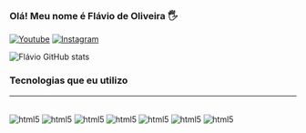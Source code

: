 ### Olá! Meu nome é Flávio de Oliveira 🖐️
[![Youtube](https://img.shields.io/badge/YouTube-FF0000?style=for-the-badge&logo=youtube&logoColor=white)](https://www.youtube.com/channel/UCGneQfm1GX9mVxLyYImezAQ)
[![Instagram](https://img.shields.io/badge/Instagram-E4405F?style=for-the-badge&logo=instagram&logoColor=white)](https://www.instagram.com/flaviano.333/)

![Flávio GitHub stats](https://github-readme-stats.vercel.app/api?username=flaviano333&show_icons=true&theme=tokyonight)

### Tecnologias que eu utilizo
<hr>
<div style="display: inline_block" ></br>
  <img align="center" alt="html5" src="https://img.shields.io/badge/HTML-239120?style=for-the-badge&logo=html5&logoColor=white" />
  <img align="center" alt="html5" src="https://img.shields.io/badge/CSS-239120?&style=for-the-badge&logo=css3&logoColor=white" />
  <img align="center" alt="html5" src="https://img.shields.io/badge/JavaScript-F7DF1E?style=for-the-badge&logo=javascript&logoColor=black" />
  <img align="center" alt="html5" src="https://img.shields.io/badge/Python-3776AB?style=for-the-badge&logo=python&logoColor=white" />
  <img align="center" alt="html5" src="https://img.shields.io/badge/Java-ED8B00?style=for-the-badge&logo=openjdk&logoColor=white" />
  <img align="center" alt="html5" src="https://img.shields.io/badge/PHP-777BB4?style=for-the-badge&logo=php&logoColor=white" />
  <img align="center" alt="html5" src="https://img.shields.io/badge/MySQL-00000F?style=for-the-badge&logo=mysql&logoColor=white" />
</div>
